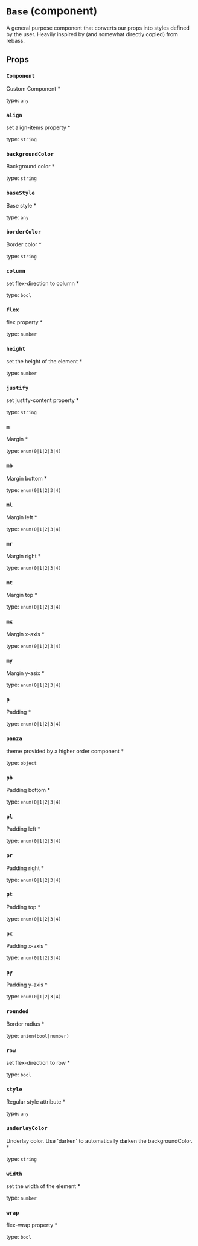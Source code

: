 `Base` (component)
==================

A general purpose component that converts our props into styles
defined by the user. Heavily inspired by (and somewhat directly copied)
from rebass.

Props
-----

### `Component`

Custom Component *

type: `any`


### `align`

set align-items property *

type: `string`


### `backgroundColor`

Background color *

type: `string`


### `baseStyle`

Base style *

type: `any`


### `borderColor`

Border color *

type: `string`


### `column`

set flex-direction to column *

type: `bool`


### `flex`

flex property *

type: `number`


### `height`

set the height of the element *

type: `number`


### `justify`

set justify-content property *

type: `string`


### `m`

Margin *

type: `enum(0|1|2|3|4)`


### `mb`

Margin bottom *

type: `enum(0|1|2|3|4)`


### `ml`

Margin left *

type: `enum(0|1|2|3|4)`


### `mr`

Margin right *

type: `enum(0|1|2|3|4)`


### `mt`

Margin top *

type: `enum(0|1|2|3|4)`


### `mx`

Margin x-axis *

type: `enum(0|1|2|3|4)`


### `my`

Margin y-asix *

type: `enum(0|1|2|3|4)`


### `p`

Padding *

type: `enum(0|1|2|3|4)`


### `panza`

theme provided by a higher order component *

type: `object`


### `pb`

Padding bottom *

type: `enum(0|1|2|3|4)`


### `pl`

Padding left *

type: `enum(0|1|2|3|4)`


### `pr`

Padding right *

type: `enum(0|1|2|3|4)`


### `pt`

Padding top *

type: `enum(0|1|2|3|4)`


### `px`

Padding x-axis *

type: `enum(0|1|2|3|4)`


### `py`

Padding y-axis *

type: `enum(0|1|2|3|4)`


### `rounded`

Border radius *

type: `union(bool|number)`


### `row`

set flex-direction to row *

type: `bool`


### `style`

Regular style attribute *

type: `any`


### `underlayColor`

Underlay color. Use 'darken' to automatically darken the backgroundColor. *

type: `string`


### `width`

set the width of the element *

type: `number`


### `wrap`

flex-wrap property *

type: `bool`

